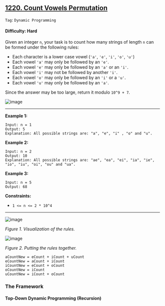 ## [1220. Count Vowels Permutation](https://leetcode.com/problems/count-vowels-permutation/)

```Tag```: ```Dynamic Programming```

#### Difficulty: Hard

Given an integer ```n```, your task is to count how many strings of length ```n``` can be formed under the following rules:

- Each character is a lower case vowel (```'a'```, ```'e'```, ```'i'```, ```'o'```, ```'u'```)
- Each vowel ```'a'``` may only be followed by an ```'e'```.
- Each vowel ```'e'``` may only be followed by an ```'a'``` or an ```'i'```.
- Each vowel ```'i'``` may not be followed by another ```'i'```.
- Each vowel ```'o'``` may only be followed by an ```'i'``` or a ```'u'```.
- Each vowel ```'u'``` may only be followed by an ```'a'```.

Since the answer may be too large, return it modulo ```10^9 + 7```.

![image](https://user-images.githubusercontent.com/35042430/221495440-0c246a29-d2ab-4da8-a920-e867790e3db3.png)

---

__Example 1:__
```
Input: n = 1
Output: 5
Explanation: All possible strings are: "a", "e", "i" , "o" and "u".
```

__Example 2:__
```
Input: n = 2
Output: 10
Explanation: All possible strings are: "ae", "ea", "ei", "ia", "ie", "io", "iu", "oi", "ou" and "ua".
```

__Example 3:__
```
Input: n = 5
Output: 68
```

__Constraints:__

- ```1 <= n <= 2 * 10^4```

---

![image](https://leetcode.com/problems/count-vowels-permutation/Figures/1220/1220-Page-1.png)

_Figure 1. Visualization of the rules._

![image](https://leetcode.com/problems/count-vowels-permutation/Figures/1220/1220-Page-2.png)

_Figure 2. Putting the rules together._

```
aCountNew = eCount + iCount + uCount
eCountNew = aCount + iCount
iCountNew = eCount + oCount
oCountNew = iCount
uCountNew = iCount + oCount
```

### The Framework

#### Top-Down Dynamic Programming (Recursion)

```Python

```
